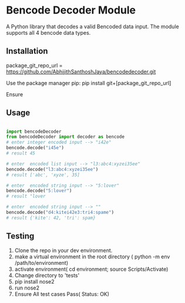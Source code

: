 # Bencode Decoder Module

A Python library that decodes a valid Bencoded data input. The module supports all 4 bencode data types.

## Installation

package_git_repo_url = https://github.com/AbhijithSanthoshJaya/bencodedecoder.git

Use the package manager pip:
pip install git+[package_git_repo_url]

Ensure

## Usage

```python

import bencodeDecoder
from bencodeDecoder import decoder as bencode
# enter integer encoded input --> "i42e"
bencode.decode("i45e")
# result 45

# enter  encoded list input --> "l3:abc4:xyzei35ee"
bencode.decode("l3:abc4:xyzei35ee")
# result ['abc', 'xyze', 35]

# enter  encoded string input --> "5:lover"
bencode.decode("5:lover")
# result "lover

# enter  encoded string input --> ""
bencode.decode("d4:kitei42e3:tri4:spame")
# result {'kite': 42, 'tri': spam}

```

## Testing

1. Clone the repo in your dev environment.
2. make a virtual environment in the root directory ( python -m env /path/to/environment)
3. activate environment( cd environment; source Scripts/Activate)
4. Change directory to 'tests'
5. pip install nose2
6. run nose2
7. Ensure All test cases Pass( Status: OK)
